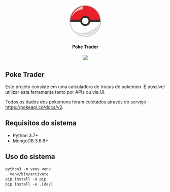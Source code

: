 <p align="center">
  <img src="src/static/poke.png"
			width="100px"/>
  <h4 align="center">Poke Trader</h4>
  <p align="center">
    <img src="https://img.shields.io/badge/platform-macOS%20%7C%20Linux-lightgrey.svg"/>
  </p>
</p>

Poke Trader
------------

Este projeto consiste em uma calculadora de trocas de pokemon.
É possível utilizar esta ferramenta tanto por APIs ou via UI.

Todos os dados dos pokemons foram coletados através do serviço ​https://pokeapi.co/docs/v2.

## Requisitos do sistema

- Python 3.7+
- MongoDB 3.6.8+

## Uso do sistema

```
python3 -m venv venv
. venv/bin/activate
pip install -U pip
pip install -e .[dev]
```